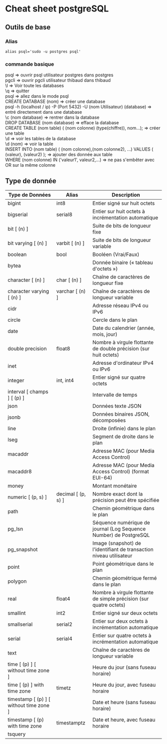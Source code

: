 # Cheat sheet postgreSQL  
  
## Outils de base  
  
### Alias
`alias psql='sudo -u postgres psql'`  

### commande basique  
psql => ouvrir psql utilisateur postgres dans postgres  
pgcli => ouvrir pgcli utilisateur thibaud dans thibaud  
\l => Voir toute les databases  
\q => quitter  
psql => allez dans le mode psql  
CREATE DATABASE (nom) => créer une database  
psql -h (localhost / ip) -P (Port 5432) -U (nom Utilisateur) (database) => entré directement dans une database  
\c (nom database) => rentrer dans la database  
DROP DATABASE (nom database) => efface la database  
CREATE TABLE (nom table) ( (nom colonne) (type(chiffre)), nom...); => créer une table  
\d => voir les tables de la database  
\d (nom) => voir la table  
INSERT INTO (nom table) ( (nom colonne),(nom colonne2), ...) VALUES ( (valeur), (valeur2) ); => ajouter des donnée aux table  
WHERE (nom colonne) IN ('valeur1', valeur2,...) => ne pas s'embêter avec OR sur la même colonne  

  
## Type de donnée  
  
| Type de Données | Alias | Description |
|------------------|-------|-------------|
| bigint           | int8  | Entier signé sur huit octets |
| bigserial        | serial8 | Entier sur huit octets à incrémentation automatique |
| bit [ (n) ]      |       | Suite de bits de longueur fixe |
| bit varying [ (n) ] | varbit [ (n) ] | Suite de bits de longueur variable |
| boolean          | bool  | Booléen (Vrai/Faux) |
| bytea            |       | Donnée binaire (« tableau d'octets ») |
| character [ (n) ] | char [ (n) ] | Chaîne de caractères de longueur fixe |
| character varying [ (n) ] | varchar [ (n) ] | Chaîne de caractères de longueur variable |
| cidr             |       | Adresse réseau IPv4 ou IPv6 |
| circle           |       | Cercle dans le plan |
| date             |       | Date du calendrier (année, mois, jour) |
| double precision | float8 | Nombre à virgule flottante de double précision (sur huit octets) |
| inet             |       | Adresse d'ordinateur IPv4 ou IPv6 |
| integer          | int, int4 | Entier signé sur quatre octets |
| interval [ champs ] [ (p) ] |       | Intervalle de temps |
| json             |       | Données texte JSON |
| jsonb            |       | Données binaires JSON, décomposées |
| line             |       | Droite (infinie) dans le plan |
| lseg             |       | Segment de droite dans le plan |
| macaddr          |       | Adresse MAC (pour Media Access Control) |
| macaddr8         |       | Adresse MAC (pour Media Access Control) (format EUI-64) |
| money            |       | Montant monétaire |
| numeric [ (p, s) ] | decimal [ (p, s) ] | Nombre exact dont la précision peut être spécifiée |
| path             |       | Chemin géométrique dans le plan |
| pg_lsn           |       | Séquence numérique de journal (Log Sequence Number) de PostgreSQL |
| pg_snapshot      |       | Image (snapshot) de l'identifiant de transaction niveau utilisateur |
| point            |       | Point géométrique dans le plan |
| polygon          |       | Chemin géométrique fermé dans le plan |
| real             | float4 | Nombre à virgule flottante de simple précision (sur quatre octets) |
| smallint         | int2  | Entier signé sur deux octets |
| smallserial      | serial2 | Entier sur deux octets à incrémentation automatique |
| serial           | serial4 | Entier sur quatre octets à incrémentation automatique |
| text             |       | Chaîne de caractères de longueur variable |
| time [ (p) ] [ without time zone ] |       | Heure du jour (sans fuseau horaire) |
| time [ (p) ] with time zone | timetz | Heure du jour, avec fuseau horaire |
| timestamp [ (p) ] [ without time zone ] |       | Date et heure (sans fuseau horaire) |
| timestamp [ (p) with time zone | timestamptz | Date et heure, avec fuseau horaire |
| tsquery   
